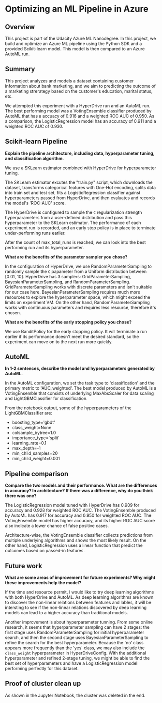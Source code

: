 # Optimizing an ML Pipeline in Azure

## Overview
This project is part of the Udacity Azure ML Nanodegree.
In this project, we build and optimize an Azure ML pipeline using the Python SDK and a provided Scikit-learn model.
This model is then compared to an Azure AutoML run.

## Summary

This project analyzes and models a dataset containing customer information about bank marketing, and we aim to predicting the outcome of a marketing strerategy based on the customer's education, marital status, etc.

We attempted this experiment with a HyperDrive run and an AutoML run. The best performing model was a VotingEnsemble classifier produced by AutoML that has a accuacy of 0.916 and a weighted ROC AUC of 0.950.  As a comparison, the LogisticRegression model has an accuracy of 0.911 and a weighted ROC AUC of 0.930.

## Scikit-learn Pipeline
**Explain the pipeline architecture, including data, hyperparameter tuning, and classification algorithm.**

We use a SKLearn estimator combined with HyperDrive for hyperparameter tuning.

The SKLearn estimator excutes the "train.py" script, which downloads the dataset, transforms categorical features with One-Hot encoding, splits data into train set and test set, fits a LogisticRegression classifier against hyperparameters passed from HyperDrive, and then evaluates and records the model's 'ROC-AUC' score.

The HyperDrive is configured to sample the `C` regularization strength hyperparameters from a user-defined distribution and pass this hyperparameter to the SKLearn estimator.  The performance of each experiment run is recorded, and an early stop policy is in place to terminate under-performing runs earlier.

After the count of max_total_runs is reached, we can look into the best performing run and its hyperparameter.

**What are the benefits of the parameter sampler you chose?**

In the configuration of HyperDrive, we use RandomParameterSampling to randomly sample the `C` papameter from a Uniform distribution between [0.01, 10].  HyperDrive has 3 samplers: GridParameterSampling, BayesianParameterSampling, and RandomParameterSampling.  GridParameterSampling works with discrete parameters and isn't suitable for our case here.  BayesianParameterSampling requires much more resources to explore the hyperparameter space, which might exceed the limits on experiment VM.  On the other hand, RandomParameterSampling works with continuous parameters and requires less resource, therefore it's chosen.

**What are the benefits of the early stopping policy you chose?**

We use BanditPolicy for the early stopping policy.  It will terminate a run earlier if its performance doesn't meet the desired standard, so the experiment can move on to the next run more quickly.

## AutoML
**In 1-2 sentences, describe the model and hyperparameters generated by AutoML.**

In the AutoML configuration, we set the task type to 'classification' and the primary metric to 'AUC_weighted'. The best model produced by AutoML is a VotingEnsemble that consists of underlying MaxAbsScaler for data scaling and  LightGBMClassifier for classification.

From the notebook output, some of the hyperparameters of the LightGBMClassifier are:
- boosting_type='gbdt'
- class_weight=None
- colsample_bytree=1.0
- importance_type='split'
- learning_rate=0.1
- max_depth=-1
- min_child_samples=20
- min_child_weight=0.001

## Pipeline comparison
**Compare the two models and their performance. What are the differences in accuracy? In architecture? If there was a difference, why do you think there was one?**

The LogisticRegression model tuned with HyperDrive has 0.909 for accuracy and 0.928 for weighted ROC AUC.  The VotingEnsemble produced by AutoML has 0.917 for accuracy and 0.950 for weighted ROC AUC.  The VotingEnsemble model has higher accuracy, and its higher ROC AUC score also indicate a lower chance of false positive cases.

Architecture-wise, the VotingEnsemble classifier collects predictions from multiple underlying algorithms and shows the most likely result.  On the other hand, LogisticRegression uses a linear function that predict the outcomes based on passed-in features.

## Future work
**What are some areas of improvement for future experiments? Why might these improvements help the model?**

If the time and resource permit, I would like to try deep learning algorithms with both HyperDrive and AutoML.  As deep learning algorithms are known to discover the non-linear relations between features and lables, it will be intersting to see if the non-linear relations discovered by deep learning models can lead to a higher accuracy than traditional models.

Another improvement is about hyperparameter tunning.  From some online research, it seems that hyperparameter sampling can have 2 stages: the first stage uses RandomParameterSampling for initial hyperparameter search, and then the second stage uses BayesianParameterSampling to refine the search for the best hyperparameter.  Because the 'no' class appears more frequently than the 'yes' class, we may also include the `class_weight` hyperparameter in HyperDriveConfig.  With the additional hyperparameter and refined 2-stage tuning, we might be able to find the best set of hyperparameters and have a LogisticRegression model performing perfectly for this dataset.

## Proof of cluster clean up

As shown in the Jupyter Notebook, the cluster was deleted in the end. 
